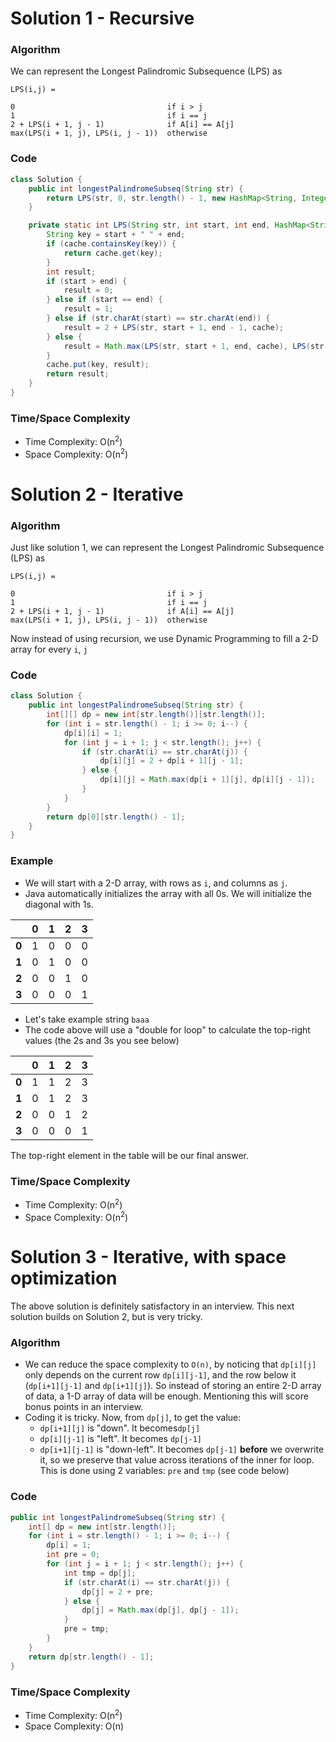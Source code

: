 # Solution 1 - Recursive

### Algorithm

We can represent the Longest Palindromic Subsequence (LPS) as
```
LPS(i,j) =

0                                  if i > j
1                                  if i == j
2 + LPS(i + 1, j - 1)              if A[i] == A[j]
max(LPS(i + 1, j), LPS(i, j - 1))  otherwise
```

### Code

```java
class Solution {
    public int longestPalindromeSubseq(String str) {
        return LPS(str, 0, str.length() - 1, new HashMap<String, Integer>());
    }

	private static int LPS(String str, int start, int end, HashMap<String, Integer> cache) {
		String key = start + " " + end;
		if (cache.containsKey(key)) {
			return cache.get(key);
		}
		int result;
		if (start > end) {
			result = 0;
		} else if (start == end) {
			result = 1;
		} else if (str.charAt(start) == str.charAt(end)) {
			result = 2 + LPS(str, start + 1, end - 1, cache);
		} else {
			result = Math.max(LPS(str, start + 1, end, cache), LPS(str, start, end - 1, cache));
		}
		cache.put(key, result);
		return result;
	}
}
```

### Time/Space Complexity

-  Time Complexity: O(n<sup>2</sup>)
- Space Complexity: O(n<sup>2</sup>)

# Solution 2 - Iterative

### Algorithm

Just like solution 1, we can represent the Longest Palindromic Subsequence (LPS) as

```
LPS(i,j) =

0                                  if i > j
1                                  if i == j
2 + LPS(i + 1, j - 1)              if A[i] == A[j]
max(LPS(i + 1, j), LPS(i, j - 1))  otherwise
```

Now instead of using recursion, we use Dynamic Programming to fill a 2-D array for every `i`, `j`

### Code

```java
class Solution {
    public int longestPalindromeSubseq(String str) {
        int[][] dp = new int[str.length()][str.length()];
        for (int i = str.length() - 1; i >= 0; i--) {
            dp[i][i] = 1;
            for (int j = i + 1; j < str.length(); j++) {
                if (str.charAt(i) == str.charAt(j)) {
                    dp[i][j] = 2 + dp[i + 1][j - 1];
                } else {
                    dp[i][j] = Math.max(dp[i + 1][j], dp[i][j - 1]);
                }
            }
        }
        return dp[0][str.length() - 1];
    }
}
```

### Example

- We will start with a 2-D array, with rows as `i`, and columns as `j`.
- Java automatically initializes the array with all 0s. We will initialize the diagonal with 1s.

|       | 0 | 1 | 2 | 3 |
|-------|---|---|---|---|
| __0__ | 1 | 0 | 0 | 0 |
| __1__ | 0 | 1 | 0 | 0 |
| __2__ | 0 | 0 | 1 | 0 |
| __3__ | 0 | 0 | 0 | 1 |

- Let's take example string `baaa`
- The code above will use a "double for loop" to calculate the top-right values (the 2s and 3s you see below)

|       | 0 | 1 | 2 | 3 |
|-------|---|---|---|---|
| __0__ | 1 | 1 | 2 | 3 |
| __1__ | 0 | 1 | 2 | 3 |
| __2__ | 0 | 0 | 1 | 2 |
| __3__ | 0 | 0 | 0 | 1 |

The top-right element in the table will be our final answer.


### Time/Space Complexity

-  Time Complexity: O(n<sup>2</sup>)
- Space Complexity: O(n<sup>2</sup>)


# Solution 3 - Iterative, with space optimization

The above solution is definitely satisfactory in an interview. This next solution builds on Solution 2, but is very tricky.

### Algorithm

- We can reduce the space complexity to `O(n)`, by noticing that `dp[i][j]` only depends on the current row `dp[i][j-1]`, and the row below it (`dp[i+1][j-1]` and `dp[i+1][j]`). So instead of storing an entire 2-D array of data, a 1-D array of data will be enough. Mentioning this will score bonus points in an interview.
- Coding it is tricky. Now, from `dp[j]`, to get the value:
  - `dp[i+1][j]` is "down". It becomes`dp[j]`
  - `dp[i][j-1]` is "left". It becomes `dp[j-1]`
  - `dp[i+1][j-1]` is "down-left". It becomes `dp[j-1]` __before__ we overwrite it, so we preserve that value across iterations of the inner for loop. This is done using 2 variables: `pre` and `tmp` (see code below)

### Code

```java
public int longestPalindromeSubseq(String str) {
    int[] dp = new int[str.length()];
    for (int i = str.length() - 1; i >= 0; i--) {
        dp[i] = 1;
        int pre = 0;
        for (int j = i + 1; j < str.length(); j++) {
            int tmp = dp[j];
            if (str.charAt(i) == str.charAt(j)) {
                dp[j] = 2 + pre;
            } else {
                dp[j] = Math.max(dp[j], dp[j - 1]);
            }
            pre = tmp;
        }
    }
    return dp[str.length() - 1];
}
```


### Time/Space Complexity

-  Time Complexity: O(n<sup>2</sup>)
- Space Complexity: O(n)
